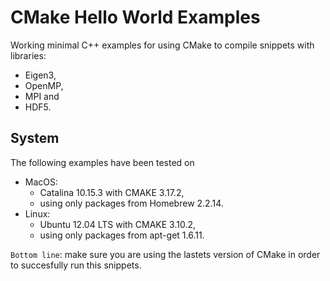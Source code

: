 # CMake Hello World Examples
Working minimal C++ examples for using CMake to compile snippets with libraries: 
* Eigen3, 
* OpenMP, 
* MPI and 
* HDF5.

## System
The following examples have been tested on 
* MacOS: 
  * Catalina 10.15.3 with CMAKE 3.17.2, 
  * using only packages from Homebrew 2.2.14.
* Linux: 
  * Ubuntu 12.04 LTS with CMAKE 3.10.2, 
  * using only packages from apt-get 1.6.11. 

`Bottom line`: make sure you are using the lastets version of CMake in order to succesfully run this snippets.

